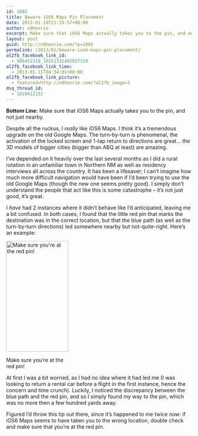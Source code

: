 ```yaml
---
id: 1892
title: Beware iOS6 Maps Pin Placement
date: 2013-01-10T21:33:57+00:00
author: n8henrie
excerpt: Make sure that iOS6 Maps actually takes you to the pin, and not just nearby.
layout: post
guid: http://n8henrie.com/?p=1892
permalink: /2013/01/beware-ios6-maps-pin-placement/
al2fb_facebook_link_id:
  - 506452318_10151332402027319
al2fb_facebook_link_time:
  - 2013-01-11T04:34:01+00:00
al2fb_facebook_link_picture:
  - featured=http://n8henrie.com/?al2fb_image=1
dsq_thread_id:
  - 1019412152
---
```

**Bottom Line:** Make sure that iOS6 Maps actually takes you to the pin, and not just nearby.
  
<!--more-->

Despite all the ruckus, I _really_ like iOS6 Maps. I think it&#8217;s a tremendous upgrade on the old Google Maps. The turn-by-turn is phenomenal, the activation of the locked screen and 1-tap return to directions are great… the 3D models of bigger cities (bigger than ABQ at least) are amazing.

I&#8217;ve depended on it heavily over the last several months as I did a rural rotation in an unfamiliar town in Northern NM as well as residency interviews all across the country. It has been a lifesaver; I can&#8217;t imagine how much more difficult navigation would have been if I&#8217;d been trying to use the old Google Maps (though the new one seems pretty good). I simply don&#8217;t understand the people that act like this is some catastrophe &#8211; it&#8217;s not just good, it&#8217;s great.

I _have_ had 2 instances where it didn&#8217;t behave like I&#8217;d anticipated, leaving me a bit confused. In both cases, I found that the little red pin that marks the destination was in the correct location, but that the blue path (as well as the turn-by-turn directions) led somewhere nearby but not-quite-right. Here&#8217;s an example:

<div id="attachment_1857" style="width: 179px" class="wp-caption aligncenter">
  <a href="http://n8henrie.com/uploads/2012/12/IMG_0487.png"><img src="http://n8henrie.com/uploads/2012/12/IMG_0487-169x300.png" alt="Make sure you&#039;re at the red pin!" width="169" height="300" class="size-medium wp-image-1857" srcset="http://n8henrie.com/uploads/2012/12/IMG_0487-169x300.png 169w, http://n8henrie.com/uploads/2012/12/IMG_0487-576x1024.png 576w, http://n8henrie.com/uploads/2012/12/IMG_0487.png 640w" sizes="(max-width: 169px) 100vw, 169px" /></a>
  
  <p class="wp-caption-text">
    Make sure you&#8217;re at the red pin!
  </p>
</div>

At first I was a bit worried, as I had no idea where it had led me (I was looking to return a rental car before a flight in the first instance, hence the concern and time crunch). Luckily, I noticed the discrepancy between the blue path and the red pin, and so I simply found my way to the pin, which was no more then a few hundred yards away.

Figured I&#8217;d throw this tip out there, since it&#8217;s happened to me twice now: if iOS6 Maps seems to have taken you to the wrong location, double check and make sure that you&#8217;re at the red pin.